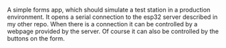 A simple forms app, which should simulate a test station in a production environment. It opens a serial connection to the esp32 server described in my other repo.
When there is a connection it can be controlled by a webpage provided by the server.
Of course it can also be controlled by the buttons on the form.
